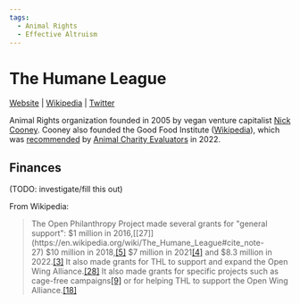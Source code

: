 ```yaml
---
tags:
  - Animal Rights
  - Effective Altruism
---
```

# The Humane League

[Website](https://thehumaneleague.org/) | [Wikipedia](https://en.wikipedia.org/wiki/The_Humane_League) |  [Twitter](https://twitter.com/TheHumaneLeague)

Animal Rights organization founded in 2005 by vegan venture capitalist [Nick Cooney](https://en.wikipedia.org/wiki/Nick_Cooney). Cooney also founded the Good Food Institute ([Wikipedia](https://en.wikipedia.org/wiki/The_Good_Food_Institute)), which was [recommended](https://animalcharityevaluators.org/blog/announcing-our-2022-charity-recommendations/) by [Animal Charity Evaluators]() in 2022.

## Finances

(TODO: investigate/fill this out)

From Wikipedia:
>The Open Philanthropy Project made several grants for "general support": $1 million in 2016,[[27]](https://en.wikipedia.org/wiki/The_Humane_League#cite_note-27) $10 million in 2018,[[5]](https://en.wikipedia.org/wiki/The_Humane_League#cite_note-:2-5) $7 million in 2021[[4]](https://en.wikipedia.org/wiki/The_Humane_League#cite_note-:1-4) and $8.3 million in 2022.[[3]](https://en.wikipedia.org/wiki/The_Humane_League#cite_note-:0-3) It also made grants for THL to support and expand the Open Wing Alliance.[[28]](https://en.wikipedia.org/wiki/The_Humane_League#cite_note-28) It also made grants for specific projects such as cage-free campaigns[[9]](https://en.wikipedia.org/wiki/The_Humane_League#cite_note-open-phil-9) or for helping THL to support the Open Wing Alliance.[[18]](https://en.wikipedia.org/wiki/The_Humane_League#cite_note-:3-18)